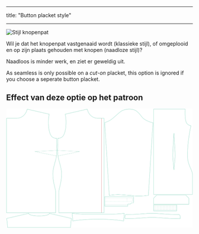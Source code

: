 - - -
title: "Button placket style"
- - -

![Stijl knopenpat](buttonplacketstyle.svg)

Wil je dat het knopenpat vastgenaaid wordt (klassieke stijl), of omgeplooid en op zijn plaats gehouden met knopen (naadloze stijl)?

<Tip>

Naadloos is minder werk, en ziet er geweldig uit.

</Tip>

<Note>

As seamless is only possible on a _cut-on_ placket, this option is ignored if you choose a seperate button placket.

</Note>

## Effect van deze optie op het patroon

![Deze afbeelding toont het effect van deze optie door meerdere varianten die een andere waarde hebben voor deze optie te vervangen](simone_buttonplacketstyle_sample.svg "Effect of this option on the pattern")
